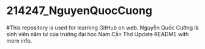 # 214247_NguyenQuocCuong
#This repository is used for learning GitHub on web.
Nguyễn Quốc Cường là sinh viên năm tư của trường đại học Nam Cần Thơ
Update README with more info.

